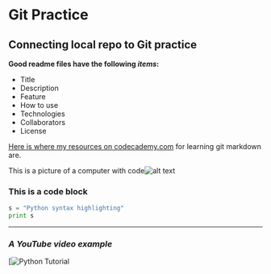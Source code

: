# Git Practice #

## Connecting local repo to Git practice ##

**Good readme files have the following *items*:**
* Title
* Description
* Feature
* How to use
* Technologies
* Collaborators
* License

[Here is where my resources on codecademy.com](https://www.codecademy.com/learn/paths/learn-git/tracks/learn-git/modules/github-markdown/cheatsheet) for learning git markdown are.

This is a picture of a computer with code![alt text](https://images.unsplash.com/photo-1498050108023-c5249f4df085?ixlib=rb-1.2.1&ixid=MnwxMjA3fDB8MHxwaG90by1wYWdlfHx8fGVufDB8fHx8&auto=format&fit=crop&w=1472&q=80) 

### This is a code block ###
```python
s = "Python syntax highlighting"
print s
```

***

### *A YouTube video example* ###
[![Python Tutorial](https://www.youtube.com/watch?v=rfscVS0vtbw)
